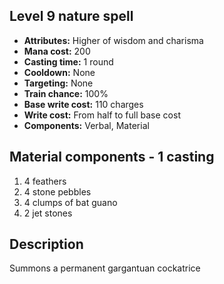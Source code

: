 ## Level 9 nature spell
- **Attributes:** Higher of wisdom and charisma
- **Mana cost:** 200
- **Casting time:** 1 round
- **Cooldown:** None
- **Targeting:** None
- **Train chance:** 100%
- **Base write cost:** 110 charges
- **Write cost:** From half to full base cost
- **Components:** Verbal, Material
## Material components - 1 casting
1. 4 feathers
2. 4 stone pebbles
3. 4 clumps of bat guano
4. 2 jet stones
## Description
Summons a permanent gargantuan cockatrice
